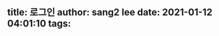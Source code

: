 title: 로그인
author: sang2 lee
date: 2021-01-12 04:01:10
tags:
---
<frame src="http://jesus4u.co.kr:7000" width="100%" frameborder="0" scrolling="no"></frame>
